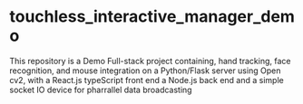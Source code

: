 # touchless_interactive_manager_demo
This repository is a Demo Full-stack project containing, hand tracking, face recognition, and mouse integration on a Python/Flask server using Open cv2, with a React.js typeScript front end a Node.js back end and  a simple socket IO device for pharrallel data broadcasting
